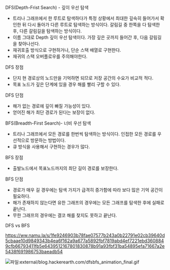 DFS(Depth-Frist Search) - 깊이 우선 탐색

* 트리나 그래프에서 한 루트로 탐색하다가 특정 상황에서 최대한 깊숙히 들어가서 확인한 뒤 다시 돌아가 다른 루트로 탐색하는 방식이다. 갈림길 중 한쪽을 다 탐색한 후, 다른 갈림길을 탐색하는 방식이다.
* 이름 그대로 Depth 깊이 우선 탐색이다. 가장 깊은 곳까지 들어간 후, 다음 갈림길을 찾아나선다.
* 재귀호출 방식으로 구현하거나, 단순 스택 배열로 구현한다.
* 재귀의 스택 오버플로우를 주의해야한다.

DFS 장점

* 단지 현 경로상의 노드만을 기억하면 되므로 저장 공간의 수요가 비교적 적다.
* 목표 노드가 깊은 단계에 있을 경우 해를 빨리 구할 수 있다.

DFS 단점

* 해가 없는 경로에 깊이 빠질 가능성이 있다. 
* 얻어진 해가 최단 경로가 된다는 보장이 없다.







BFS(Breadth-First Search)- 너비 우선 탐색

* 트리나 그래프에서 모든 경로를 한번씩 탐색하는 방식이다. 인접한 모든 경로를 우선적으로 방문하는 방법이다. 
* 큐 방식을 사용해서 구현하는 경우가 많다.



BFS 장점

* 출발노드에서 목표노드까지의 최단 길이 경로를 보장한다.



BFS 단점

* 경로가 매우 길 경우에는 탐색 가지가 급격히 증가함에 따라 보다 많은 기억 공간이 필요하다.
* 해가 존재하지 않는다면 유한 그래프의 경우에는 모든 그래프를 탐색한 후에 실패로 끝난다.
* 무한 그래프의 경우에는 결코 해를 찾지도 못하고 끝난다.





DFS vs BFS

https://ww.namu.la/s/1fe9246903b78fae07577b243a0b22791e02cb39640d5cbaae10d9849343b4ea6f162a9a677a5892fbf7819abd4ef7221ebd3608849cfb66793411fb5e6439512167801830878b91a93fbf31ba54895efa71667a2e5438f691986753baeadb54

![파일:external/blog.hackerearth.com/dfsbfs_animation_final.gif](https://ww.namu.la/s/1fe9246903b78fae07577b243a0b22791e02cb39640d5cbaae10d9849343b4ea6f162a9a677a5892fbf7819abd4ef7221ebd3608849cfb66793411fb5e6439512167801830878b91a93fbf31ba54895efa71667a2e5438f691986753baeadb54)

